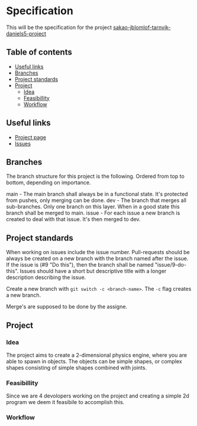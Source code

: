 # Specification
This will be the specification for the project [sakao-jblomlof-tarnvik-daniels5-project](https://github.com/IndaPlus22/sakao-jblomlof-tarnvik-daniels5-project/)

## Table of contents
* [Useful links](#useful-links)
* [Branches](#branches)
* [Project standards](#project-standards)
* [Project](#project)
  * [Idea](#idea)
  * [Feasibillity](#feasibillity)
  * [Workflow](#workflow) 
  
## Useful links
* [Project page](https://github.com/orgs/IndaPlus22/projects/1/views/1)
* [Issues](https://github.com/IndaPlus22/sakao-jblomlof-tarnvik-daniels5-project/issues)

## Branches
The branch structure for this project is the following. Ordered from top to bottom, depending on importance.

main - The main branch shall always be in a functional state. It's protected from pushes, only merging can be done.
dev - The branch that merges all sub-branches. Only one branch on this layer. When in a good state this branch shall be merged to main.
issue - For each issue a new branch is created to deal with that issue. It's then merged to dev.

## Project standards
When working on issues include the issue number. Pull-requests should be always be created on a new branch with the branch named after the issue. If the issue is (#9 "Do this"), then the branch shall be named "issue/9-do-this". 
Issues should have a short but descriptive title with a longer description describing the issue.

Create a new branch with `git switch -c <branch-name>`. The `-c` flag creates a new branch.

Merge's are supposed to be done by the assigne.

## Project

### Idea
The project aims to create a 2-dimensional physics engine, where you are able to spawn in objects. The objects can be simple shapes, or complex shapes consisting of simple shapes combined with joints.

### Feasibillity
Since we are 4 devolopers working on the project and creating a simple 2d program we deem it feasibile to accomplish this.

### Workflow
